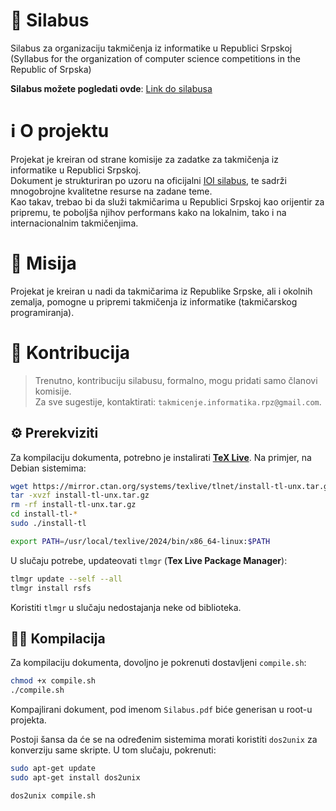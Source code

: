 # 📄 Silabus
Silabus za organizaciju takmičenja iz informatike u Republici Srpskoj <br/>
(Syllabus for the organization of computer science competitions in the Republic of Srpska)

**Silabus možete pogledati ovde**: [Link do silabusa](./Silabus.pdf)

# ℹ️ O projektu
Projekat je kreiran od strane komisije za zadatke za takmičenja iz informatike u Republici Srpskoj. <br/>
Dokument je strukturiran po uzoru na oficijalni [IOI silabus](https://ioinformatics.org/page/syllabus/12), te sadrži mnogobrojne kvalitetne resurse na zadane teme. <br/>
Kao takav, trebao bi da služi takmičarima u Republici Srpskoj kao orijentir za pripremu, te poboljša njihov performans kako na lokalnim, tako i na internacionalnim takmičenjima.

# 🚀 Misija
Projekat je kreiran u nadi da takmičarima iz Republike Srpske, ali i okolnih zemalja, pomogne u pripremi takmičenja iz informatike (takmičarskog programiranja).

# 💪 Kontribucija
> Trenutno, kontribuciju silabusu, formalno, mogu pridati samo članovi komisije. \
Za sve sugestije, kontaktirati: `takmicenje.informatika.rpz@gmail.com`.

## ⚙️ Prerekviziti
Za kompilaciju dokumenta, potrebno je instalirati [**TeX Live**](https://www.tug.org/texlive/). Na primjer, na Debian sistemima:
```bash
wget https://mirror.ctan.org/systems/texlive/tlnet/install-tl-unx.tar.gz
tar -xvzf install-tl-unx.tar.gz
rm -rf install-tl-unx.tar.gz
cd install-tl-*
sudo ./install-tl

export PATH=/usr/local/texlive/2024/bin/x86_64-linux:$PATH
```
U slučaju potrebe, updateovati `tlmgr` (**Tex Live Package Manager**):
```bash
tlmgr update --self --all
tlmgr install rsfs
```
Koristiti `tlmgr` u slučaju nedostajanja neke od biblioteka.

## 👷‍♂️ Kompilacija
Za kompilaciju dokumenta, dovoljno je pokrenuti dostavljeni `compile.sh`: 
```bash
chmod +x compile.sh
./compile.sh
```
Kompajlirani dokument, pod imenom `Silabus.pdf` biće generisan u root-u projekta.

Postoji šansa da će se na određenim sistemima morati koristiti `dos2unix` za konverziju same skripte.
U tom slučaju, pokrenuti:
```bash
sudo apt-get update
sudo apt-get install dos2unix

dos2unix compile.sh
```